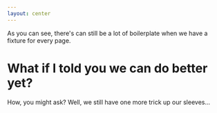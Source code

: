 ```yaml
---
layout: center
---
```


As you can see, there's can still be a lot of boilerplate when we have a fixture for every page.

# What if I told you we can do better yet?

How, you might ask? Well, we still have one more trick up our sleeves...

<!-- You might ask this, but only if you aren't already hoping for this talk to end... -->
